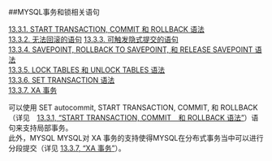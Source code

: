 ##MYSQL事务和锁相关语句

[13.3.1. START TRANSACTION, COMMIT 和 ROLLBACK 语法]()  
[13.3.2. 无法回滚的语句]()
[13.3.3. 可触发隐式提交的语句]()  
[13.3.4. SAVEPOINT, ROLLBACK TO SAVEPOINT, 和 RELEASE SAVEPOINT 语法]()  
[13.3.5. LOCK TABLES 和 UNLOCK TABLES 语法]()  
[13.3.6. SET TRANSACTION 语法]()  
[13.3.7. XA 事务]()

可以使用 SET autocommit, START TRANSACTION, COMMIT, 和 ROLLBACK  
（详见　[13.3.1, “START TRANSACTION, COMMIT　和 ROLLBACK 语法”]()）语句来支持局部事务。  
此外，MYSQL MYSQL对 XA 事务的支持使得MYSQL在分布式事务当中可以进行分段提交（详见 [13.3.7, “XA 事务”]()）。